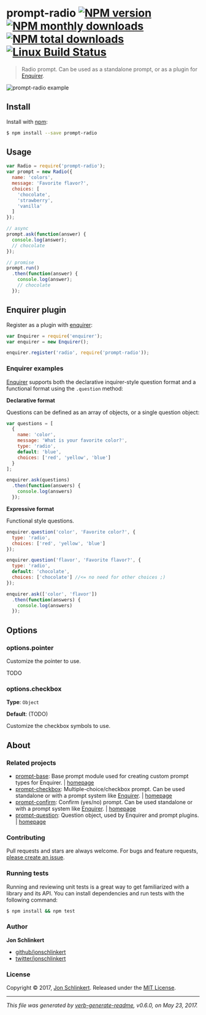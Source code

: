 # prompt-radio [![NPM version](https://img.shields.io/npm/v/prompt-radio.svg?style=flat)](https://www.npmjs.com/package/prompt-radio) [![NPM monthly downloads](https://img.shields.io/npm/dm/prompt-radio.svg?style=flat)](https://npmjs.org/package/prompt-radio) [![NPM total downloads](https://img.shields.io/npm/dt/prompt-radio.svg?style=flat)](https://npmjs.org/package/prompt-radio) [![Linux Build Status](https://img.shields.io/travis/enquirer/prompt-radio.svg?style=flat&label=Travis)](https://travis-ci.org/enquirer/prompt-radio)

> Radio prompt. Can be used as a standalone prompt, or as a plugin for [Enquirer](https://github.com/enquirer/enquirer).

![prompt-radio example](https://raw.githubusercontent.com/enquirer/prompt-radio/master/example.gif)

## Install

Install with [npm](https://www.npmjs.com/):

```sh
$ npm install --save prompt-radio
```

## Usage

```js
var Radio = require('prompt-radio');
var prompt = new Radio({
  name: 'colors',
  message: 'Favorite flavor?',
  choices: [
    'chocolate',
    'strawberry',
    'vanilla'
  ]
});

// async
prompt.ask(function(answer) {
  console.log(answer);
  // chocolate
});

// promise
prompt.run()
  .then(function(answer) {
    console.log(answer);
    // chocolate
  });
```

## Enquirer plugin

Register as a plugin with [enquirer](https://github.com/enquirer/enquirer):

```js
var Enquirer = require('enquirer');
var enquirer = new Enquirer();

enquirer.register('radio', require('prompt-radio'));
```

### Enquirer examples

[Enquirer](https://github.com/enquirer/enquirer) supports both the declarative inquirer-style question format and a functional format using the `.question` method:

**Declarative format**

Questions can be defined as an array of objects, or a single question object:

```js
var questions = [
  {
    name: 'color',
    message: 'What is your favorite color?',
    type: 'radio',
    default: 'blue',
    choices: ['red', 'yellow', 'blue']
  }
];

enquirer.ask(questions)
  .then(function(answers) {
    console.log(answers)
  });
```

**Expressive format**

Functional style questions.

```js
enquirer.question('color', 'Favorite color?', {
  type: 'radio',
  choices: ['red', 'yellow', 'blue']
});

enquirer.question('flavor', 'Favorite flavor?', {
  type: 'radio',
  default: 'chocolate',
  choices: ['chocolate'] //<= no need for other choices ;)
});

enquirer.ask(['color', 'flavor'])
  .then(function(answers) {
    console.log(answers)
  });
```

## Options

### options.pointer

Customize the pointer to use.

TODO

### options.checkbox

**Type**: `Object`

**Default**: (TODO)

Customize the checkbox symbols to use.

## About

### Related projects

* [prompt-base](https://www.npmjs.com/package/prompt-base): Base prompt module used for creating custom prompt types for Enquirer. | [homepage](https://github.com/enquirer/prompt-base "Base prompt module used for creating custom prompt types for Enquirer.")
* [prompt-checkbox](https://www.npmjs.com/package/prompt-checkbox): Multiple-choice/checkbox prompt. Can be used standalone or with a prompt system like [Enquirer](https://github.com/enquirer/enquirer). | [homepage](https://github.com/enquirer/prompt-checkbox "Multiple-choice/checkbox prompt. Can be used standalone or with a prompt system like [Enquirer].")
* [prompt-confirm](https://www.npmjs.com/package/prompt-confirm): Confirm (yes/no) prompt. Can be used standalone or with a prompt system like [Enquirer](https://github.com/enquirer/enquirer). | [homepage](https://github.com/enquirer/prompt-confirm "Confirm (yes/no) prompt. Can be used standalone or with a prompt system like [Enquirer].")
* [prompt-question](https://www.npmjs.com/package/prompt-question): Question object, used by Enquirer and prompt plugins. | [homepage](https://github.com/enquirer/prompt-question "Question object, used by Enquirer and prompt plugins.")

### Contributing

Pull requests and stars are always welcome. For bugs and feature requests, [please create an issue](../../issues/new).

### Running tests

Running and reviewing unit tests is a great way to get familiarized with a library and its API. You can install dependencies and run tests with the following command:

```sh
$ npm install && npm test
```

### Author

**Jon Schlinkert**

* [github/jonschlinkert](https://github.com/jonschlinkert)
* [twitter/jonschlinkert](https://twitter.com/jonschlinkert)

### License

Copyright © 2017, [Jon Schlinkert](https://github.com/jonschlinkert).
Released under the [MIT License](LICENSE).

***

_This file was generated by [verb-generate-readme](https://github.com/verbose/verb-generate-readme), v0.6.0, on May 23, 2017._